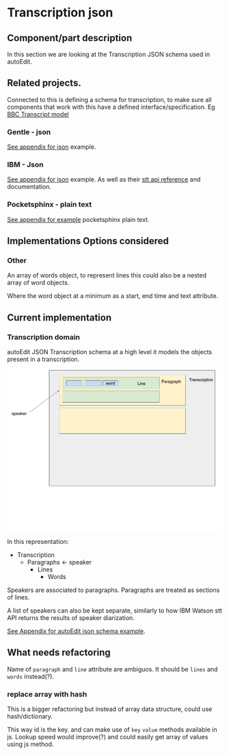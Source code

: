# Transcription json

## Component/part description

In this section we are looking at the Transcription JSON schema used in autoEdit.

## Related projects.

Connected to this is defining a schema for transcription, to make sure all components that work with this have a defined interface/specification. Eg [BBC Transcript model](https://github.com/bbc/transcript-model)

### Gentle - json

[See appendix for json](../appendix-data-structures/gentle-json-transcription-specs.md) example.

### IBM - Json

[See appendix for json](../appendix-data-structures/ibm-watson-json-specs.md) example. As well as their [stt api reference](https://www.ibm.com/watson/developercloud/speech-to-text/api/v1/) and documentation.

### Pocketsphinx  - plain text

[See appendix for example](../appendix-data-structures/pocketsphinx-results.md) pocketsphinx plain text.

## Implementations Options considered

### Other

An array of words object, to represent lines this could also be a nested array of word objects.

Where the word object at a minimum as a start, end time and text attribute.

## Current implementation

### Transcription domain

autoEdit JSON Transcription schema at a high level it models the objects present in a transcription.

![Transcription modelling diagram](../.gitbook/assets/transcription-modelling.png)

In this representation:

* Transcription 
  * Paragraphs  ← speaker 
    * Lines 
      * Words 

Speakers are associated to paragraphs. Paragraphs are treated as sections of lines.

A list of speakers can also be kept separate, similarly to how IBM Watson stt API returns the results of speaker diarization.

[See Appendix for autoEdit json schema example](../appendix-data-structures/autoedit-transcription-json.md).

## What needs refactoring

Name of `paragraph` and `line` attribute are ambiguos. It should be `lines` and `words` instead\(?\).

### replace array with hash

This is a bigger refactoring but instead of array data structure, could use hash/dictionary.

This way id is the key. and can make use of `key` `value` methods available in js. Lookup speed would improve\(?\) and could easily get array of values using js method. 

